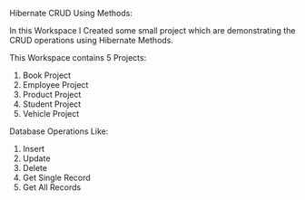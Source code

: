Hibernate CRUD Using Methods:

In this Workspace I Created some small project which are demonstrating the CRUD operations using Hibernate Methods.

This Workspace contains 5 Projects:
1. Book Project
2. Employee Project
3. Product Project
4. Student Project
5. Vehicle Project

Database Operations Like:
1. Insert
2. Update
3. Delete
4. Get Single Record
5. Get All Records
